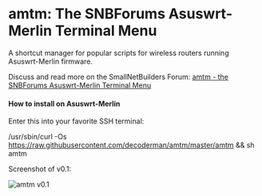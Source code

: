# amtm: The SNBForums Asuswrt-Merlin Terminal Menu

A shortcut manager for popular scripts for wireless routers running Asuswrt-Merlin firmware.

Discuss and read more on the SmallNetBuilders Forum:
<a href="https://www.snbforums.com/threads/amtm-the-snbforums-asuswrt-merlin-terminal-menu.42415/">amtm - the SNBForums Asuswrt-Merlin Terminal Menu</a>

#### How to install on Asuswrt-Merlin
Enter this into your favorite SSH terminal:

/usr/sbin/curl -Os https://raw.githubusercontent.com/decoderman/amtm/master/amtm && sh amtm

Screenshot of v0.1:

<img src="https://i.imgur.com/xvpwx9o.png" title="amtm v0.1" /></a>
